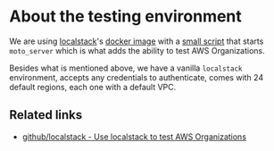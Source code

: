 # About the testing environment

We are using
[localstack](https://github.com/localstack/localstack/)'s
[docker image](https://hub.docker.com/r/localstack/localstack)
with a [small script](./localstack/initaws.d/start_orgs.sh) that starts
`moto_server` which is what adds the ability to test AWS Organizations.

Besides what is mentioned above, we have a vanilla `localstack` environment,
accepts any credentials to authenticate, comes with 24 default regions, each one
with a default VPC.

## Related links

- [github/localstack - Use localstack to test AWS Organizations](https://github.com/localstack/localstack/issues/1268)
